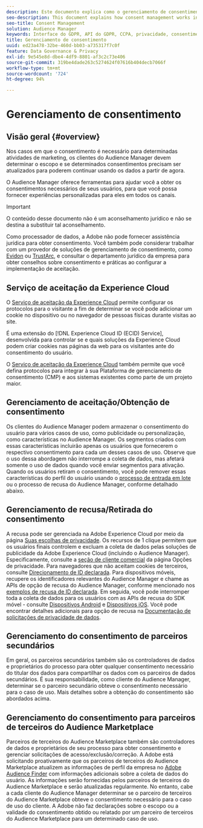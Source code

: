 ```yaml
---
description: Este documento explica como o gerenciamento de consentimento funciona no Audience Manager.
seo-description: This document explains how consent management works in Audience Manager.
seo-title: Consent Management
solution: Audience Manager
keywords: Interface do GDPR, API do GDPR, CCPA, privacidade, consentimento
title: Gerenciamento de consentimento
uuid: ed23a478-32be-460d-bb03-a735317f7c0f
feature: Data Governance & Privacy
exl-id: 9e545e8d-dbe4-4df9-8801-af3c2c73e406
source-git-commit: 319be4dade263c5274624f07616b404decb7066f
workflow-type: tm+mt
source-wordcount: '724'
ht-degree: 94%

---
```


# Gerenciamento de consentimento

## Visão geral {#overview}

Nos casos em que o consentimento é necessário para determinadas atividades de marketing, os clientes do Audience Manager devem determinar o escopo e se determinados consentimentos precisam ser atualizados para poderem continuar usando os dados a partir de agora.

O Audience Manager oferece ferramentas para ajudar você a obter os consentimentos necessários de seus usuários, para que você possa fornecer experiências personalizadas para eles em todos os canais.

>[!IMPORTANT]
>
> O conteúdo desse documento não é um aconselhamento jurídico e não se destina a substituir tal aconselhamento.
>
> Como processador de dados, a Adobe não pode fornecer assistência jurídica para obter consentimento. Você também pode considerar trabalhar com um provedor de soluções de gerenciamento de consentimento, como [Evidon](https://theblog.adobe.com/evidon-builds-gdpr-universal-consent-integration-with-launch-by-adobe/) ou [TrustArc](https://theblog.adobe.com/trustarc-builds-consent-integration-launch-adobe/), e consultar o departamento jurídico da empresa para obter conselhos sobre consentimento e práticas ao configurar a implementação de aceitação.

## Serviço de aceitação da Experience Cloud

O [Serviço de aceitação da Experience Cloud](https://experienceleague.adobe.com/docs/id-service/using/implementation/opt-in-service/optin-overview.html) permite configurar os protocolos para o visitante a fim de determinar se você pode adicionar um cookie no dispositivo ou no navegador de pessoas físicas durante visitas ao site.

É uma extensão do [!DNL Experience Cloud ID (ECID) Service], desenvolvida para controlar se e quais soluções da Experience Cloud podem criar cookies nas páginas da web para os visitantes ante do consentimento do usuário.

O [Serviço de aceitação da Experience Cloud](https://experienceleague.adobe.com/docs/id-service/using/implementation/opt-in-service/optin-overview.html) também permite que você defina protocolos para integrar à sua Plataforma de gerenciamento de consentimento (CMP) e aos sistemas existentes como parte de um projeto maior.

## Gerenciamento de aceitação/Obtenção de consentimento

Os clientes do Audience Manager podem armazenar o consentimento do usuário para vários casos de uso, como publicidade ou personalização, como características no Audience Manager. Os segmentos criados com essas características incluirão apenas os usuários que fornecerem o respectivo consentimento para cada um desses casos de uso. Observe que o uso dessa abordagem não interrompe a coleta de dados, mas afetará somente o uso de dados quando você enviar segmentos para ativação. Quando os usuários retiram o consentimento, você pode remover essas características do perfil do usuário usando o [processo de entrada em lote](../../integration/sending-audience-data/batch-data-transfer-explained/inbound-file-contents.md) ou o processo de recusa do Audience Manager, conforme detalhado abaixo.

## Gerenciamento de recusa/Retirada do consentimento

A recusa pode ser gerenciada na Adobe Experience Cloud por meio da página [Suas escolhas de privacidade](https://www.adobe.com/br/privacy/opt-out.html#customeruse). Os recursos de 1 clique permitem que os usuários finais controlem e excluam a coleta de dados pelas soluções de publicidade da Adobe Experience Cloud (incluindo o Audience Manager). Especificamente, consulte a [seção de cliente comercial](https://www.adobe.com/br/privacy/opt-out.html#customeruse) da página Opções de privacidade. Para navegadores que não aceitam cookies de terceiros, consulte [Direcionamento de ID declarada](../../features/declared-ids.md#declared-id-targeting). Para dispositivos móveis, recupere os identificadores relevantes do Audience Manager e chame as APIs de opção de recusa do Audience Manager, conforme mencionado nos [exemplos de recusa de ID declarada](../../features/declared-ids.md#opt-out-examples). Em seguida, você pode interromper toda a coleta de dados para os usuários com as APIs de recusa do SDK móvel - consulte [Dispositivos Android](https://experienceleague.adobe.com/docs/mobile-services/android/gdpr-privacy-android/privacy.html) e [Dispositivos iOS](https://experienceleague.adobe.com/docs/mobile-services/ios/privacy-gdpr-ios/privacy.html). Você pode encontrar detalhes adicionais para opção de recusa na [Documentação de solicitações de privacidade de dados](../../overview/data-security-and-privacy/data-privacy-requests.md).

## Gerenciamento do consentimento de parceiros secundários

Em geral, os parceiros secundários também são os controladores de dados e proprietários do processo para obter qualquer consentimento necessário do titular dos dados para compartilhar os dados com os parceiros de dados secundários. É sua responsabilidade, como cliente do Audience Manager, determinar se o parceiro secundário obteve o consentimento necessário para o caso de uso. Mais detalhes sobre a obtenção do consentimento são abordados acima.

## Gerenciamento do consentimento para parceiros de terceiros do Audience Marketplace

Parceiros de terceiros do Audience Marketplace também são controladores de dados e proprietários de seu processo para obter consentimento e gerenciar solicitações de acesso/exclusão/correção. A Adobe está solicitando proativamente que os parceiros de terceiros do Audience Marketplace atualizem as informações de perfil da empresa no [Adobe Audience Finder](https://www.adobe-audience-finder.com/) com informações adicionais sobre a coleta de dados do usuário. As informações serão fornecidas pelos parceiros de terceiros do Audience Marketplace e serão atualizadas regularmente. No entanto, cabe a cada cliente do Audience Manager determinar se o parceiro de terceiros do Audience Marketplace obteve o consentimento necessário para o caso de uso do cliente. A Adobe não faz declarações sobre o escopo ou a validade do consentimento obtido ou relatado por um parceiro de terceiros do Audience Marketplace para um determinado caso de uso.
